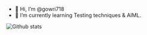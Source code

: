 - 👋 Hi, I’m @gowri718
- 🌱 I’m currently learning Testing techniques & AIML.

<!---
gowri718/gowri718 is a ✨ special ✨ repository because its `README.md` (this file) appears on your GitHub profile.
You can click the Preview link to take a look at your changes.
--->
![Github stats](https://github-readme-stats.vercel.app/api?username=gowri718&theme=algolia&show_icons=true&count_private=true)
